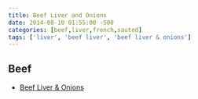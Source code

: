 ```yaml
---
title: Beef Liver and Onions
date: 2014-08-10 01:55:00 -500
categories: [beef,liver,french,sauted]
tags: ['liver', 'beef liver', 'beef liver & onions']
---
```


## Beef

-   [Beef Liver & Onions](http://allrecipes.com/recipe/absolute-best-liver-and-onions/)

